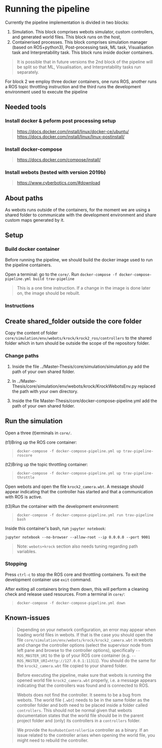 # Running the pipeline

Currently the pipeline implementation is divided in two blocks:

1. Simulation. This block comprises webots simulator, custom controllers, and generated world files. This block runs on the host,
2. Containerised processes. This block comprises simulation manager (based on ROS+python3), Post-processing task, ML task, Visualisation task and Interpretability task. This block runs inside docker containers.

> It is possible that in future versions the 2nd block of the pipeline will be split so that ML, Visualisation, and Interpretability tasks run separately. 

For block 2 we employ three docker containers, one runs ROS, another runs a ROS topic throttling instruction and the third runs the development environment used to execute the pipeline


## Needed tools

### Install docker & peform post processing setup

> https://docs.docker.com/install/linux/docker-ce/ubuntu/
> https://docs.docker.com/install/linux/linux-postinstall/

### Install docker-compose

> https://docs.docker.com/compose/install/

### Install webots (tested with version 2019b)

> https://www.cyberbotics.com/#download


## About paths

As webots runs outside of the containers, for the moment we are using a shared folder to communicate with the development environment and share custom maps generated by it.

## Setup

### Build docker container

Before running the pipeline, we should build the docker image used to run the pipeline containers.

Open a terminal: go to the `core/`. Run `docker-compose -f docker-compose-pipeline.yml build trav-pipeline`

> This is a one time instruction. If a change in the image is done later on, the image should be rebuilt.

### Instructions

## Create shared_folder outside the core folder

Copy the content of folder `core/simulation/env/webots/krock/krock2_ros/controllers` to the shared folder which in turn should be outside the scope of the repository folder.

### Change paths

 1.  Inside the file ../Master-Thesis/core/simulation/simulation.py add the path of your own shared folder.

 2.  In ../Master-Thesis/core/simulation/env/webots/krock/KrockWebotsEnv.py replaced the path with your own directory.

 3.  Inside the file Master-Thesis/core/docker-compose-pipeline.yml add the path of your own shared folder.

## Run the simulation
Open a three (t)erminals in `core/`.

(t1)Bring up the ROS core container:

> `docker-compose -f docker-compose-pipeline.yml up trav-pipeline-roscore`

(t2)Bring up the topic throttling container:

> `docker-compose -f docker-compose-pipeline.yml up trav-pipeline-throttle`

Open webots and open the file `krock2_camera.wbt`. A message should appear indicating that the controller has started and that a communication with ROS is active.

(t3)Run the container with the development environment:

> `docker-compose -f docker-compose-pipeline.yml run trav-pipeline bash`

Inside this container's bash, run `jupyter notebook`: 

 `jupyter notebook --no-browser --allow-root --ip 0.0.0.0 --port 9001`

> Note: `webots+krock` section also needs tuning regarding path variables.


### Stopping

Press `ctrl-c` to stop the ROS core and throttling containers. To exit the development container use `exit` command.

After exiting all containers bring them down, this will perform a cleaning check and release used resources. From a terminal in `core/`:

> `docker-compose -f docker-compose-pipeline.yml down`

## Known-issues

> Depending on your network configuration, an error may appear when loading world files in webots. If that is the case you should open the file `core/simulation/env/webots/krock/krock2_camera.wbt` in webots and change the controller options (select the supervisor node from left pane and browse to the controller options), specifically `--ROS_MASTER_URI` to the ip of your ROS core container (e.g. `--ROS_MASTER_URI=http://127.0.0.1:11311`). You should do the same for the `krock2_camera.wbt` file copied to your shared folder.

> Before executing the pipeline, make sure that webots is running the opened world file  `krock2_camera.wbt` properly, i.e. a message appears indicating that the controllers was found and is connected to ROS.

> Webots does not find the controller. It seems to be a bug from webots. The world file (`.wbt`) needs to be in the same folder as the controller folder and both need to be placed inside a folder called `controllers`. This should not be normal given that webots documentation states that the world file should be in the parent project folder and (only) its controllers in a `controllers` folder. 

> We provide the `RosRobotControllerSim` controller as a binary. If an issue related to the controller arises when opening the world file, you might need to rebuild the controller. 


